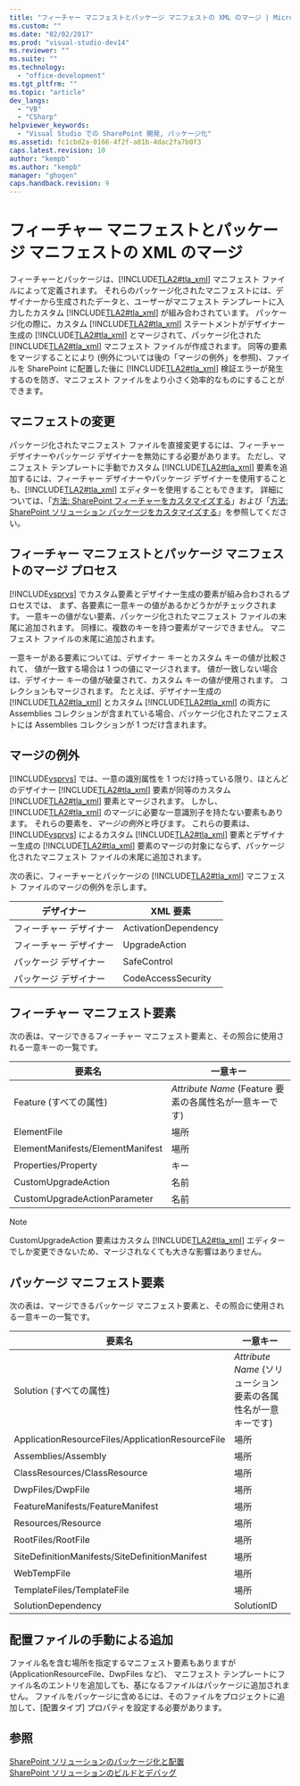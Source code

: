 ```yaml
---
title: "フィーチャー マニフェストとパッケージ マニフェストの XML のマージ | Microsoft Docs"
ms.custom: ""
ms.date: "02/02/2017"
ms.prod: "visual-studio-dev14"
ms.reviewer: ""
ms.suite: ""
ms.technology: 
  - "office-development"
ms.tgt_pltfrm: ""
ms.topic: "article"
dev_langs: 
  - "VB"
  - "CSharp"
helpviewer_keywords: 
  - "Visual Studio での SharePoint 開発, パッケージ化"
ms.assetid: fc1cbd2a-0166-4f2f-a81b-4dac2fa7b0f3
caps.latest.revision: 10
author: "kempb"
ms.author: "kempb"
manager: "ghogen"
caps.handback.revision: 9
---
```

# フィーチャー マニフェストとパッケージ マニフェストの XML のマージ
  フィーチャーとパッケージは、[!INCLUDE[TLA2#tla_xml](../sharepoint/includes/tla2sharptla-xml-md.md)] マニフェスト ファイルによって定義されます。  それらのパッケージ化されたマニフェストには、デザイナーから生成されたデータと、ユーザーがマニフェスト テンプレートに入力したカスタム [!INCLUDE[TLA2#tla_xml](../sharepoint/includes/tla2sharptla-xml-md.md)] が組み合わされています。  パッケージ化の際に、カスタム [!INCLUDE[TLA2#tla_xml](../sharepoint/includes/tla2sharptla-xml-md.md)] ステートメントがデザイナー生成の [!INCLUDE[TLA2#tla_xml](../sharepoint/includes/tla2sharptla-xml-md.md)] とマージされて、パッケージ化された [!INCLUDE[TLA2#tla_xml](../sharepoint/includes/tla2sharptla-xml-md.md)] マニフェスト ファイルが作成されます。  同等の要素をマージすることにより \(例外については後の「マージの例外」を参照\)、ファイルを SharePoint に配置した後に [!INCLUDE[TLA2#tla_xml](../sharepoint/includes/tla2sharptla-xml-md.md)] 検証エラーが発生するのを防ぎ、マニフェスト ファイルをより小さく効率的なものにすることができます。  
  
## マニフェストの変更  
 パッケージ化されたマニフェスト ファイルを直接変更するには、フィーチャー デザイナーやパッケージ デザイナーを無効にする必要があります。  ただし、マニフェスト テンプレートに手動でカスタム [!INCLUDE[TLA2#tla_xml](../sharepoint/includes/tla2sharptla-xml-md.md)] 要素を追加するには、フィーチャー デザイナーやパッケージ デザイナーを使用することも、[!INCLUDE[TLA2#tla_xml](../sharepoint/includes/tla2sharptla-xml-md.md)] エディターを使用することもできます。  詳細については、「[方法: SharePoint フィーチャーをカスタマイズする](../sharepoint/how-to-customize-a-sharepoint-feature.md)」および「[方法: SharePoint ソリューション パッケージをカスタマイズする](../sharepoint/how-to-customize-a-sharepoint-solution-package.md)」を参照してください。  
  
## フィーチャー マニフェストとパッケージ マニフェストのマージ プロセス  
 [!INCLUDE[vsprvs](../sharepoint/includes/vsprvs-md.md)] でカスタム要素とデザイナー生成の要素が組み合わされるプロセスでは、  まず、各要素に一意キーの値があるかどうかがチェックされます。  一意キーの値がない要素、パッケージ化されたマニフェスト ファイルの末尾に追加されます。  同様に、複数のキーを持つ要素がマージできません。  マニフェスト ファイルの末尾に追加されます。  
  
 一意キーがある要素については、デザイナー キーとカスタム キーの値が比較されて、  値が一致する場合は 1 つの値にマージされます。  値が一致しない場合は、デザイナー キーの値が破棄されて、カスタム キーの値が使用されます。  コレクションもマージされます。  たとえば、デザイナー生成の [!INCLUDE[TLA2#tla_xml](../sharepoint/includes/tla2sharptla-xml-md.md)] とカスタム [!INCLUDE[TLA2#tla_xml](../sharepoint/includes/tla2sharptla-xml-md.md)] の両方に Assemblies コレクションが含まれている場合、パッケージ化されたマニフェストには Assemblies コレクションが 1 つだけ含まれます。  
  
## マージの例外  
 [!INCLUDE[vsprvs](../sharepoint/includes/vsprvs-md.md)] では、一意の識別属性を 1 つだけ持っている限り、ほとんどのデザイナー [!INCLUDE[TLA2#tla_xml](../sharepoint/includes/tla2sharptla-xml-md.md)] 要素が同等のカスタム [!INCLUDE[TLA2#tla_xml](../sharepoint/includes/tla2sharptla-xml-md.md)] 要素とマージされます。  しかし、[!INCLUDE[TLA2#tla_xml](../sharepoint/includes/tla2sharptla-xml-md.md)] のマージに必要な一意識別子を持たない要素もあります。  それらの要素を、*マージの例外*と呼びます。  これらの要素は、[!INCLUDE[vsprvs](../sharepoint/includes/vsprvs-md.md)] によるカスタム [!INCLUDE[TLA2#tla_xml](../sharepoint/includes/tla2sharptla-xml-md.md)] 要素とデザイナー生成の [!INCLUDE[TLA2#tla_xml](../sharepoint/includes/tla2sharptla-xml-md.md)] 要素のマージの対象にならず、パッケージ化されたマニフェスト ファイルの末尾に追加されます。  
  
 次の表に、フィーチャーとパッケージの [!INCLUDE[TLA2#tla_xml](../sharepoint/includes/tla2sharptla-xml-md.md)] マニフェスト ファイルのマージの例外を示します。  
  
|デザイナー|XML 要素|  
|-----------|------------|  
|フィーチャー デザイナー|ActivationDependency|  
|フィーチャー デザイナー|UpgradeAction|  
|パッケージ デザイナー|SafeControl|  
|パッケージ デザイナー|CodeAccessSecurity|  
  
## フィーチャー マニフェスト要素  
 次の表は、マージできるフィーチャー マニフェスト要素と、その照合に使用される一意キーの一覧です。  
  
|要素名|一意キー|  
|---------|----------|  
|Feature \(すべての属性\)|*Attribute Name* \(Feature 要素の各属性名が一意キーです\)|  
|ElementFile|場所|  
|ElementManifests\/ElementManifest|場所|  
|Properties\/Property|キー|  
|CustomUpgradeAction|名前|  
|CustomUpgradeActionParameter|名前|  
  
> [!NOTE]  
>  CustomUpgradeAction 要素はカスタム [!INCLUDE[TLA2#tla_xml](../sharepoint/includes/tla2sharptla-xml-md.md)] エディターでしか変更できないため、マージされなくても大きな影響はありません。  
  
## パッケージ マニフェスト要素  
 次の表は、マージできるパッケージ マニフェスト要素と、その照合に使用される一意キーの一覧です。  
  
|要素名|一意キー|  
|---------|----------|  
|Solution \(すべての属性\)|*Attribute Name* \(ソリューション要素の各属性名が一意キーです\)|  
|ApplicationResourceFiles\/ApplicationResourceFile|場所|  
|Assemblies\/Assembly|場所|  
|ClassResources\/ClassResource|場所|  
|DwpFiles\/DwpFile|場所|  
|FeatureManifests\/FeatureManifest|場所|  
|Resources\/Resource|場所|  
|RootFiles\/RootFile|場所|  
|SiteDefinitionManifests\/SiteDefinitionManifest|場所|  
|WebTempFile|場所|  
|TemplateFiles\/TemplateFile|場所|  
|SolutionDependency|SolutionID|  
  
## 配置ファイルの手動による追加  
 ファイル名を含む場所を指定するマニフェスト要素もありますが \(ApplicationResourceFile、DwpFiles など\)、  マニフェスト テンプレートにファイル名のエントリを追加しても、基になるファイルはパッケージに追加されません。  ファイルをパッケージに含めるには、そのファイルをプロジェクトに追加して、\[配置タイプ\] プロパティを設定する必要があります。  
  
## 参照  
 [SharePoint ソリューションのパッケージ化と配置](../sharepoint/packaging-and-deploying-sharepoint-solutions.md)   
 [SharePoint ソリューションのビルドとデバッグ](../sharepoint/building-and-debugging-sharepoint-solutions.md)  
  
  